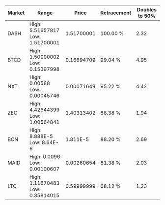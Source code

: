 | Market | Range | Price| Retracement | Doubles to 50% |
| --- | --- | --- | --- | --- |
| DASH | High: 5.51657817<br />Low: 1.51700001 | 1.51700001 | 100.00 % | 2.32 |
| BTCD | High: 1.50000002<br />Low: 0.15397998 | 0.16694709 | 99.04 % | 4.95 |
| NXT | High: 0.00588<br />Low: 0.00045746 | 0.00071649 | 95.22 % | 4.42 |
| ZEC | High: 4.42644399<br />Low: 1.00564841 | 1.40313402 | 88.38 % | 1.94 |
| BCN | High: 8.888E-5<br />Low: 8.64E-6 | 1.811E-5 | 88.20 % | 2.69 |
| MAID | High: 0.0096<br />Low: 0.00100607 | 0.00260654 | 81.38 % | 2.03 |
| LTC | High: 1.11670483<br />Low: 0.35814015 | 0.59999999 | 68.12 % | 1.23 |
